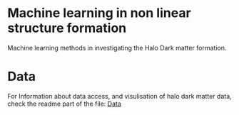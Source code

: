 # Machine learning in non linear structure formation
Machine learning methods in investigating the Halo Dark matter formation.

# Data
For Information about data access, and visulisation of halo dark matter data, check the readme part of the file: 
[Data](https://github.com/Machine-Learning-in-Structure-formation/NLSFML/blob/master/Data/Data.md)
